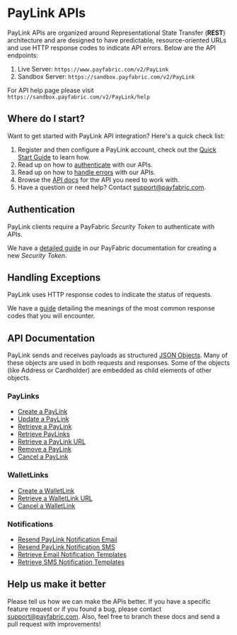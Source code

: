 PayLink APIs
==============
PayLink APIs are organized around Representational State Transfer (**REST**) architecture and are designed to have predictable, resource-oriented URLs and use HTTP response codes to indicate API errors. Below are the API endpoints:

1. Live Server:    ``https://www.payfabric.com/v2/PayLink``
1. Sandbox Server: ``https://sandbox.payfabric.com/v2/PayLink``

For API help page please visit ``https://sandbox.payfabric.com/v2/PayLink/help``

Where do I start?
-----------------

Want to get started with PayLink API integration? Here's a quick check list:

1. Register and then configure a PayLink account, check out the [Quick Start Guide](https://github.com/PayLink/Portal/blob/v2/Quick%20Start%20Guide.md) to learn how.
2. Read up on how to [authenticate](#authentication) with our APIs. 
3. Read up on how to [handle errors](#handling-exceptions) with our APIs.
4. Browse the [API docs](#api-documentation) for the API you need to work with.
5. Have a question or need help? Contact <support@payfabric.com>.


Authentication
--------------
PayLink clients require a PayFabric *Security Token* to authenticate with APIs.

We have a [detailed guide](Sections/Authentication.md#security-token) in our PayFabric documentation for creating a new *Security Token*.


Handling Exceptions
-------------------
PayLink uses HTTP response codes to indicate the status of requests. 

We have a [guide](Sections/Errors.md) detailing the meanings of the most common response codes that you will encounter. 


API Documentation
-----------------
PayLink sends and receives payloads as structured [JSON Objects](Sections/JSON%20Objects.md). 
Many of these objects are used in both requests and responses. Some of the objects (like Address or Cardholder) are embedded
as child elements of other objects.

### PayLinks
* [Create a PayLink](Sections/PayLinks.md#create-a-paylink)
* [Update a PayLink](Sections/PayLinks.md#update-a-paylink)
* [Retrieve a PayLink](Sections/PayLinks.md#retrieve-a-paylink)
* [Retrieve PayLinks](Sections/PayLinks.md#retrieve-paylinks)
* [Retrieve a PayLink URL](Sections/PayLinks.md#retrieve-a-paylink-url)
* [Remove a PayLink](Sections/PayLinks.md#remove-a-paylink)
* [Cancel a PayLink](Sections/PayLinks.md#cancel-a-paylink)

### WalletLinks
* [Create a WalletLink](Sections/WalletLinks.md#create-a-walletlink)
* [Retrieve a WalletLink URL](Sections/WalletLinks.md#retrieve-a-walletlink-url)
* [Cancel a WalletLink](Sections/WalletLinks.md#cancel-a-walletlink)

### Notifications
* [Resend PayLink Notification Email](Sections/Notifications.md#resend-paylink-notifiation-email)
* [Resend PayLink Notification SMS](Sections/Notifications.md#resend-paylink-notification-sms)
* [Retrieve Email Notification Templates](Sections/Notifications.md#retrieve-email-notification-templates)
* [Retrieve SMS Notification Templates](Sections/Notifications.md#retrieve-sms-notification-templates)


Help us make it better
----------------------
Please tell us how we can make the APIs better. If you have a specific feature request or if you found a bug, please contact <support@payfabric.com>. Also, feel free to branch these docs and send a pull request with improvements!
